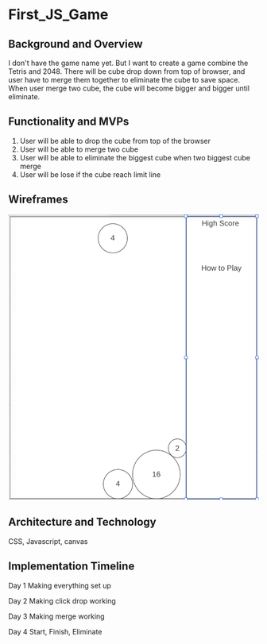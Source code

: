 # First_JS_Game

## Background and Overview 

I don't have the game name yet. But I want to create a game combine the Tetris and 2048. There will be cube drop down from top of browser, and user have to merge them together to eliminate the cube to save space. When user merge two cube, the cube will become bigger and bigger until eliminate.

## Functionality and MVPs 

1. User will be able to drop the cube from top of the browser
1. User will be able to merge two cube 
1. User will be able to eliminate the biggest cube when two biggest cube merge
1. User will be lose if the cube reach limit line

## Wireframes 

![alt text](https://github.com/pockyhao518/First_JS_Game/blob/main/src/images/Screen%20Shot%202021-02-08%20at%202.20.22%20AM.png)

## Architecture and Technology 

CSS, Javascript, canvas

## Implementation Timeline 

Day 1
Making everything set up

Day 2
Making click drop working

Day 3
Making merge working

Day 4
Start, Finish, Eliminate 
